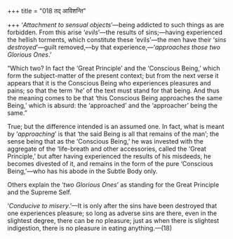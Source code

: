 +++
title = "018 तद् आविशन्ति"

+++
‘*Attachment to sensual objects*’—being addicted to such things as are
forbidden. From this arise ‘*evils*’—the results of sins;—having
experienced the hellish torments, which constitute these ‘evils’—the men
have their ‘*sins* *destroyed*’—guilt removed,—by that
experience,—‘*approaches those two Glorious Ones*.’

“Which two? In fact the ‘Great Principle’ and the ‘Conscious Being,’
which form the subject-matter of the present context; but from the next
verse it appears that it is the Conscious Being who experiences
pleasures and pains; so that the term ‘*he*’ of the text must stand for
that being. And thus the meaning comes to be that ‘this Conscious Being
approaches the same Being,’ which is absurd: the ‘approached’ and the
‘approacher’ being the same.”

True; but the difference intended is an assumed one. In fact, what is
meant by ‘*approaching*’ is that ‘the said Being is all that remains of
the man’; the sense being that as the ‘Conscious Being,’ he was invested
with the aggregate of the ‘life-breath and other accessories, called the
‘Great Principle,’ but after having experienced the results of his
misdeeds, he becomes divested of it, and remains in the form of the pure
‘Conscious Being,’—who has his abode in the Subtle Body only.

Others explain the ‘*two Glorious Ones*’ as standing for the Great
Principle and the Supreme Self.

‘*Conducive to misery*.’—It is only after the sins have been destroyed
that one experiences pleasure; so long as adverse sins are there, even
in the slightest degree, there can be no pleasure; just as when there is
slightest indigestion, there is no pleasure in eating anything.—(18)
